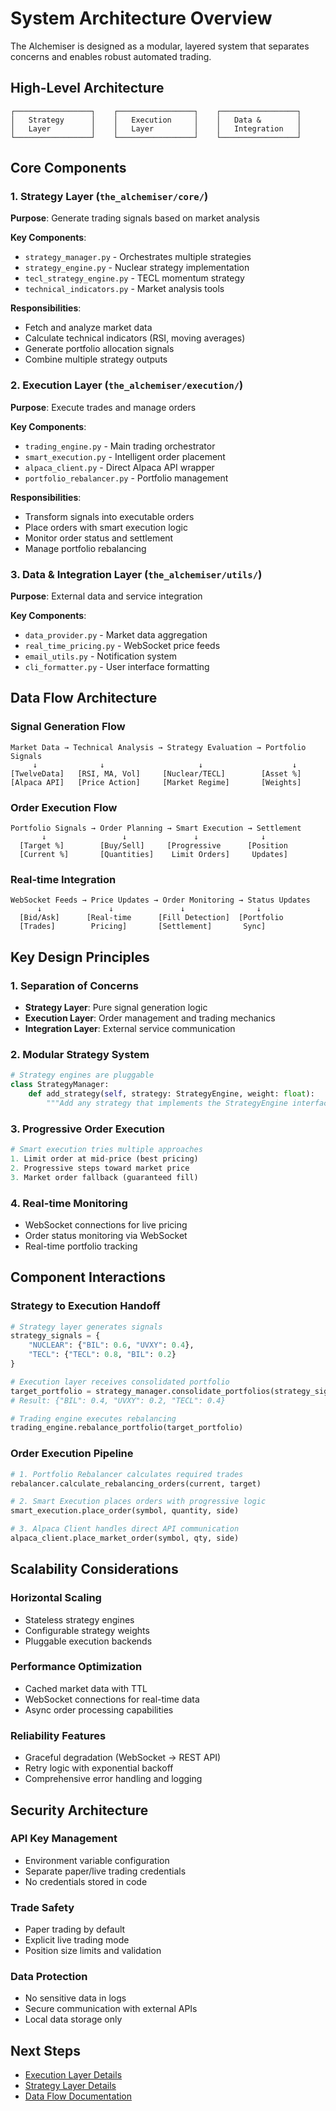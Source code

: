 # System Architecture Overview

The Alchemiser is designed as a modular, layered system that separates concerns and enables robust automated trading.

## High-Level Architecture

```
┌─────────────────┐    ┌─────────────────┐    ┌─────────────────┐
│   Strategy      │    │   Execution     │    │   Data &        │
│   Layer         │    │   Layer         │    │   Integration   │
└─────────────────┘    └─────────────────┘    └─────────────────┘
```

## Core Components

### 1. Strategy Layer (`the_alchemiser/core/`)

**Purpose**: Generate trading signals based on market analysis

**Key Components**:
- `strategy_manager.py` - Orchestrates multiple strategies
- `strategy_engine.py` - Nuclear strategy implementation  
- `tecl_strategy_engine.py` - TECL momentum strategy
- `technical_indicators.py` - Market analysis tools

**Responsibilities**:
- Fetch and analyze market data
- Calculate technical indicators (RSI, moving averages)
- Generate portfolio allocation signals
- Combine multiple strategy outputs

### 2. Execution Layer (`the_alchemiser/execution/`)

**Purpose**: Execute trades and manage orders

**Key Components**:
- `trading_engine.py` - Main trading orchestrator
- `smart_execution.py` - Intelligent order placement
- `alpaca_client.py` - Direct Alpaca API wrapper
- `portfolio_rebalancer.py` - Portfolio management

**Responsibilities**:
- Transform signals into executable orders
- Place orders with smart execution logic
- Monitor order status and settlement
- Manage portfolio rebalancing

### 3. Data & Integration Layer (`the_alchemiser/utils/`)

**Purpose**: External data and service integration

**Key Components**:
- `data_provider.py` - Market data aggregation
- `real_time_pricing.py` - WebSocket price feeds
- `email_utils.py` - Notification system
- `cli_formatter.py` - User interface formatting

## Data Flow Architecture

### Signal Generation Flow

```
Market Data → Technical Analysis → Strategy Evaluation → Portfolio Signals
     ↓              ↓                     ↓                    ↓
[TwelveData]   [RSI, MA, Vol]     [Nuclear/TECL]        [Asset %]
[Alpaca API]   [Price Action]     [Market Regime]       [Weights]
```

### Order Execution Flow

```
Portfolio Signals → Order Planning → Smart Execution → Settlement
       ↓                 ↓               ↓              ↓
  [Target %]        [Buy/Sell]     [Progressive      [Position
  [Current %]       [Quantities]    Limit Orders]     Updates]
```

### Real-time Integration

```
WebSocket Feeds → Price Updates → Order Monitoring → Status Updates
      ↓               ↓               ↓                ↓
  [Bid/Ask]      [Real-time      [Fill Detection]  [Portfolio
  [Trades]        Pricing]       [Settlement]       Sync]
```

## Key Design Principles

### 1. Separation of Concerns

- **Strategy Layer**: Pure signal generation logic
- **Execution Layer**: Order management and trading mechanics  
- **Integration Layer**: External service communication

### 2. Modular Strategy System

```python
# Strategy engines are pluggable
class StrategyManager:
    def add_strategy(self, strategy: StrategyEngine, weight: float):
        """Add any strategy that implements the StrategyEngine interface"""
```

### 3. Progressive Order Execution

```python
# Smart execution tries multiple approaches
1. Limit order at mid-price (best pricing)
2. Progressive steps toward market price  
3. Market order fallback (guaranteed fill)
```

### 4. Real-time Monitoring

- WebSocket connections for live pricing
- Order status monitoring via WebSocket
- Real-time portfolio tracking

## Component Interactions

### Strategy to Execution Handoff

```python
# Strategy layer generates signals
strategy_signals = {
    "NUCLEAR": {"BIL": 0.6, "UVXY": 0.4},
    "TECL": {"TECL": 0.8, "BIL": 0.2}
}

# Execution layer receives consolidated portfolio
target_portfolio = strategy_manager.consolidate_portfolios(strategy_signals)
# Result: {"BIL": 0.4, "UVXY": 0.2, "TECL": 0.4}

# Trading engine executes rebalancing
trading_engine.rebalance_portfolio(target_portfolio)
```

### Order Execution Pipeline

```python
# 1. Portfolio Rebalancer calculates required trades
rebalancer.calculate_rebalancing_orders(current, target)

# 2. Smart Execution places orders with progressive logic
smart_execution.place_order(symbol, quantity, side)

# 3. Alpaca Client handles direct API communication
alpaca_client.place_market_order(symbol, qty, side)
```

## Scalability Considerations

### Horizontal Scaling

- Stateless strategy engines
- Configurable strategy weights
- Pluggable execution backends

### Performance Optimization

- Cached market data with TTL
- WebSocket connections for real-time data
- Async order processing capabilities

### Reliability Features

- Graceful degradation (WebSocket → REST API)
- Retry logic with exponential backoff
- Comprehensive error handling and logging

## Security Architecture

### API Key Management

- Environment variable configuration
- Separate paper/live trading credentials
- No credentials stored in code

### Trade Safety

- Paper trading by default
- Explicit live trading mode
- Position size limits and validation

### Data Protection

- No sensitive data in logs
- Secure communication with external APIs
- Local data storage only

## Next Steps

- [Execution Layer Details](./execution-layer.md)
- [Strategy Layer Details](./strategy-layer.md)
- [Data Flow Documentation](./data-flow.md)
